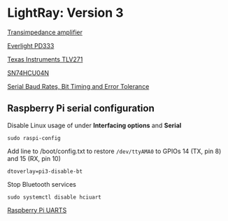 # LightRay: Version 3

[Transimpedance amplifier](https://en.wikipedia.org/wiki/Transimpedance_amplifier)



[Everlight PD333](http://www.everlight.com/file/ProductFile/PD333-3C-H0-L2.pdf)


[Texas Instruments TLV271](http://www.ti.com/lit/ds/symlink/tlv274.pdf)

[SN74HCU04N](http://www.ti.com/lit/ds/symlink/sn74hcu04.pdf)

[Serial Baud Rates, Bit Timing and Error Tolerance](http://www.picaxe.com/docs/baudratetolerance.pdf)

## Raspberry Pi serial configuration

Disable Linux usage of under **Interfacing options** and **Serial**
```
sudo raspi-config
```
Add line to /boot/config.txt to restore ```/dev/ttyAMA0``` to GPIOs 14 (TX, pin 8) and 15 (RX, pin 10)
```
dtoverlay=pi3-disable-bt
```
Stop Bluetooth services
```
sudo systemctl disable hciuart
```


[Raspberry Pi UARTS](https://www.raspberrypi.org/documentation/configuration/uart.md)
